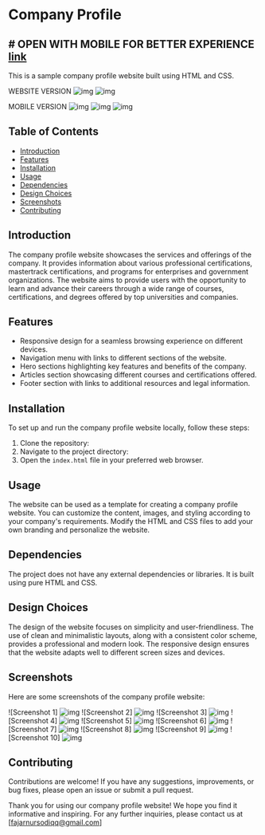 # Company Profile

## # OPEN WITH MOBILE FOR BETTER EXPERIENCE <a href="http://fajarlab.site/" target="_blank">link</a>

This is a sample company profile website built using HTML and CSS.

WEBSITE VERSION
![img](https://github.com/RevoU-FSSE-2/week-5-fajarnursodiqq/blob/main/imeges/1.png)
![img](https://github.com/RevoU-FSSE-2/week-5-fajarnursodiqq/blob/main/imeges/2.png)

MOBILE VERSION
![img](https://github.com/RevoU-FSSE-2/week-5-fajarnursodiqq/blob/main/imeges/3.png)
![img](https://github.com/RevoU-FSSE-2/week-5-fajarnursodiqq/blob/main/imeges/4.png)
![img](https://github.com/RevoU-FSSE-2/week-5-fajarnursodiqq/blob/main/imeges/5.png)

## Table of Contents

- [Introduction](#introduction)
- [Features](#features)
- [Installation](#installation)
- [Usage](#usage)
- [Dependencies](#dependencies)
- [Design Choices](#design-choices)
- [Screenshots](#screenshots)
- [Contributing](#contributing)

## Introduction

The company profile website showcases the services and offerings of the company. It provides information about various professional certifications, mastertrack certifications, and programs for enterprises and government organizations. The website aims to provide users with the opportunity to learn and advance their careers through a wide range of courses, certifications, and degrees offered by top universities and companies.

## Features

- Responsive design for a seamless browsing experience on different devices.
- Navigation menu with links to different sections of the website.
- Hero sections highlighting key features and benefits of the company.
- Articles section showcasing different courses and certifications offered.
- Footer section with links to additional resources and legal information.

## Installation

To set up and run the company profile website locally, follow these steps:

1. Clone the repository:
2. Navigate to the project directory:
3. Open the `index.html` file in your preferred web browser.

## Usage

The website can be used as a template for creating a company profile website. You can customize the content, images, and styling according to your company's requirements. Modify the HTML and CSS files to add your own branding and personalize the website.

## Dependencies

The project does not have any external dependencies or libraries. It is built using pure HTML and CSS.

## Design Choices

The design of the website focuses on simplicity and user-friendliness. The use of clean and minimalistic layouts, along with a consistent color scheme, provides a professional and modern look. The responsive design ensures that the website adapts well to different screen sizes and devices.

## Screenshots

Here are some screenshots of the company profile website:

![Screenshot 1] ![img](https://github.com/RevoU-FSSE-2/week-5-fajarnursodiqq/blob/main/imeges/18.png)
![Screenshot 2] ![img](https://github.com/RevoU-FSSE-2/week-5-fajarnursodiqq/blob/main/imeges/19.png)
![Screenshot 3] ![img](https://github.com/RevoU-FSSE-2/week-5-fajarnursodiqq/blob/main/imeges/20.png)
![Screenshot 4] ![img](https://github.com/RevoU-FSSE-2/week-5-fajarnursodiqq/blob/main/imeges/21.png)
![Screenshot 5] ![img](https://github.com/RevoU-FSSE-2/week-5-fajarnursodiqq/blob/main/imeges/22.png)
![Screenshot 6] ![img](https://github.com/RevoU-FSSE-2/week-5-fajarnursodiqq/blob/main/imeges/23.png)
![Screenshot 7] ![img](https://github.com/RevoU-FSSE-2/week-5-fajarnursodiqq/blob/main/imeges/24.png)
![Screenshot 8] ![img](https://github.com/RevoU-FSSE-2/week-5-fajarnursodiqq/blob/main/imeges/25.png)
![Screenshot 9] ![img](https://github.com/RevoU-FSSE-2/week-5-fajarnursodiqq/blob/main/imeges/26.png)
![Screenshot 10] ![img](https://github.com/RevoU-FSSE-2/week-5-fajarnursodiqq/blob/main/imeges/27.png)

## Contributing

Contributions are welcome! If you have any suggestions, improvements, or bug fixes, please open an issue or submit a pull request.

Thank you for using our company profile website! We hope you find it informative and inspiring. For any further inquiries, please contact us at [fajarnursodiqq@gmail.com]
